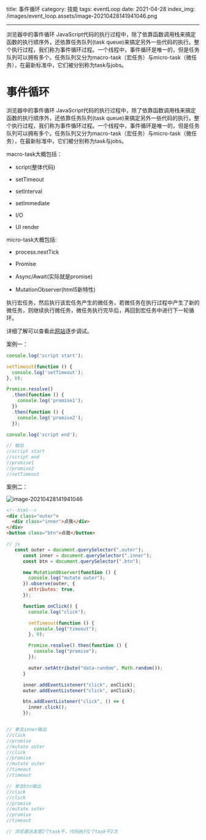 title: 事件循环
category: 技能
tags: eventLoop
date: 2021-04-28
index_img: /images/event_loop.assets/image-20210428141941046.png

---

浏览器中的事件循环
JavaScript代码的执行过程中，除了依靠函数调用栈来搞定函数的执行顺序外，还依靠任务队列(task queue)来搞定另外一些代码的执行。整个执行过程，我们称为事件循环过程。一个线程中，事件循环是唯一的，但是任务队列可以拥有多个。任务队列又分为macro-task（宏任务）与micro-task（微任务），在最新标准中，它们被分别称为task与jobs。

<!--more-->

# 事件循环

浏览器中的事件循环
JavaScript代码的执行过程中，除了依靠函数调用栈来搞定函数的执行顺序外，还依靠任务队列(task queue)来搞定另外一些代码的执行。整个执行过程，我们称为事件循环过程。一个线程中，事件循环是唯一的，但是任务队列可以拥有多个。任务队列又分为macro-task（宏任务）与micro-task（微任务），在最新标准中，它们被分别称为task与jobs。

macro-task大概包括：

- script(整体代码)

- setTimeout

- setInterval

- setImmediate

- I/O

- UI render

micro-task大概包括:

- process.nextTick

- Promise

- Async/Await(实际就是promise)

- MutationObserver(html5新特性)



执行宏任务，然后执行该宏任务产生的微任务，若微任务在执行过程中产生了新的微任务，则继续执行微任务，微任务执行完毕后，再回到宏任务中进行下一轮循环。



详细了解可以查看此[网站](https://jakearchibald.com/2015/tasks-microtasks-queues-and-schedules/)逐步调试。

案例一：

```js
console.log('script start');

setTimeout(function () {
  console.log('setTimeout');
}, 0);

Promise.resolve()
  .then(function () {
    console.log('promise1');
  })
  .then(function () {
    console.log('promise2');
  });

console.log('script end');

// 输出 
//script start 
//script end
//promise1
//promise2
//setTimeout
```



案例二：

![image-20210428141941046](/images/event_loop.assets/image-20210428141941046.png)

```html
<!--html-->
<div class="outer">
  <div class="inner">点我</div>
</div>
<button class="btn">点我</button>
```

```js
// js
   const outer = document.querySelector(".outer");
      const inner = document.querySelector(".inner");
      const btn = document.querySelector(".btn");

      new MutationObserver(function () {
        console.log("mutate outer");
      }).observe(outer, {
        attributes: true,
      });

      function onClick() {
        console.log("click");

        setTimeout(function () {
          console.log("timeout");
        }, 0);

        Promise.resolve().then(function () {
          console.log("promise");
        });

        outer.setAttribute("data-random", Math.random());
      }

      inner.addEventListener("click", onClick);
      outer.addEventListener("click", onClick);

      btn.addEventListener("click", () => {
        inner.click();
      });


// 单击inner输出
//click
//promise
//mutate outer
//click
//promise
//mutate outer
//timeout
//timeout

// 单击btn输出
//click
//click
//promise
//mutate outer
//promise
//timeout

// 浏览器派发是2个task干，代码执行1个task干2次
```

